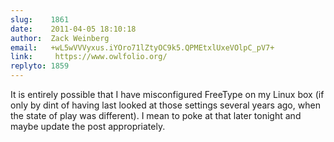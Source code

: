 ```yaml
---
slug:    1861
date:    2011-04-05 18:10:18
author:  Zack Weinberg
email:   +wL5wVVVyxus.iYOro71lZtyOC9k5.QPMEtxlUxeVOlpC_pV7+
link:     https://www.owlfolio.org/
replyto: 1859
---
```


It is entirely possible that I have misconfigured FreeType on my Linux
box (if only by dint of having last looked at those settings several
years ago, when the state of play was different).  I mean to poke at
that later tonight and maybe update the post appropriately.
